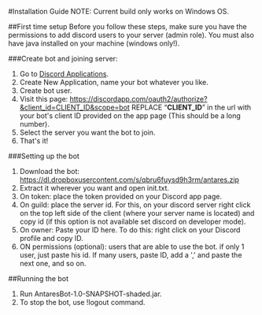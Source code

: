 #Installation Guide
NOTE: Current build only works on Windows OS. 

##First time setup
Before you follow these steps, make sure you have the permissions to add discord users to your server (admin role).
You must also have java installed on your machine (windows only!).

###Create bot and joining server:
1. Go to [Discord Applications](https://discordapp.com/developers/applications/me).
2. Create New Application, name your bot whatever you like.
3. Create bot user.
4. Visit this page: https://discordapp.com/oauth2/authorize?&client_id=CLIENT_ID&scope=bot REPLACE “**CLIENT_ID**” in the url with your bot's client ID provided on the app page (This should be a long number).
5. Select the server you want the bot to join.
6. That's it!

###Setting up the bot
1. Download the bot: https://dl.dropboxusercontent.com/s/qbru6fuysd9h3rm/antares.zip
2. Extract it wherever you want and open init.txt.
3. On token: place the token provided on your Discord app page.
4. On guild: place the server id. For this, on your discord server right click on the top left side of the client (where your server name is located) and copy id (if this option is not available set discord on developer mode).
5. On owner: Paste your ID here. To do this: right click on your Discord profile and copy ID.
6. ON permissions (optional): users that are able to use the bot. if only 1 user, just paste his id. If many users, paste ID, add a ',' and paste the next one, and so on.

##Running the bot
1. Run AntaresBot-1.0-SNAPSHOT-shaded.jar.
2. To stop the bot, use !logout command.

